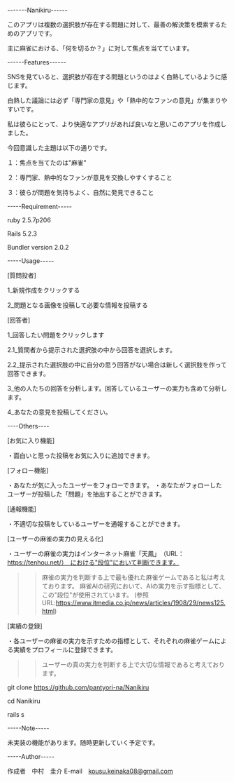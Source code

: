 -------Nanikiru------

このアプリは複数の選択肢が存在する問題に対して、最善の解決策を模索するためのアプリです。

主に麻雀における、「何を切るか？」に対して焦点を当てています。

------Features------

SNSを見ていると、選択肢が存在する問題というのはよく白熱しているように感じます。

白熱した議論には必ず「専門家の意見」や「熱中的なファンの意見」が集まりやすいです。

私は彼らにとって、より快適なアプリがあれば良いなと思いこのアプリを作成しました。

今回意識した主題は以下の通りです。

１：焦点を当てたのは"麻雀"

２：専門家、熱中的なファンが意見を交換しやすくすること

３：彼らが問題を気持ちよく、自然に発見できること



-----Requirement-----

ruby 2.5.7p206

Rails 5.2.3

Bundler version 2.0.2


-----Usage-----

[質問投者]

1_新規作成をクリックする

2_問題となる画像を投稿して必要な情報を投稿する


[回答者]

1_回答したい問題をクリックします

2.1_質問者から提示された選択肢の中から回答を選択します。

2.2_提示された選択肢の中に自分の思う回答がない場合は新しく選択肢を作って回答できます。

3_他の人たちの回答を分析します。回答しているユーザーの実力も含めて分析します。

4_あなたの意見を投稿してください。


----Others----

[お気に入り機能]

・面白いと思った投稿をお気に入りに追加できます。


[フォロー機能]

・あなたが気に入ったユーザーをフォローできます。
・あなたがフォローしたユーザーが投稿した「問題」を抽出することができます。


[通報機能]

・不適切な投稿をしているユーザーを通報することができます。


[ユーザーの麻雀の実力の見える化]

・ユーザーの麻雀の実力はインターネット麻雀「天鳳」　（URL：https://tenhou.net/）　における"段位"において判断できます。
>>麻雀の実力を判断する上で最も優れた麻雀ゲームであると私は考えております。
>>麻雀AIの研究において、AIの実力を示す指標として、この"段位"が使用されています。
 (参照URL:https://www.itmedia.co.jp/news/articles/1908/29/news125.html)
　
 
[実績の登録]

・各ユーザーの麻雀の実力を示すための指標として、それぞれの麻雀ゲームによる実績をプロフィールに登録できます。
>>ユーザーの真の実力を判断する上で大切な情報であると考えております。



git clone https://github.com/pantyori-na/Nanikiru

cd Nanikiru

rails s


-----Note-----

未実装の機能があります。随時更新していく予定です。

-----Author-----

作成者　中村　圭介
E-mail　kousu.keinaka08@gmail.com
